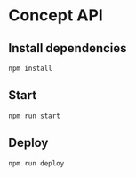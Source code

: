# Concept API

## Install dependencies

`npm install`

## Start

`npm run start`

## Deploy

`npm run deploy`
